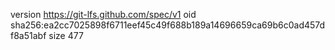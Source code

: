 version https://git-lfs.github.com/spec/v1
oid sha256:ea2cc7025898f6711eef45c49f688b189a14696659ca69b6c0ad457df8a51abf
size 477
